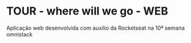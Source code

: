 # TOUR - where will we go - WEB
Aplicação web desenvolvida com auxilio da Rocketseat na 10ª semana omnistack 
